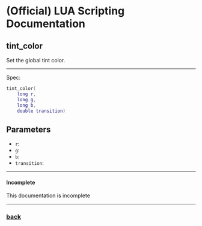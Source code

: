
# (Official) LUA Scripting Documentation

## tint_color

Set the global tint color.

___

Spec:

```lua
tint_color(
	long r,
	long g,
	long b,
	double transition)
```

## Parameters

- `r`: 
- `g`: 
- `b`: 
- `transition`: 

___

#### Incomplete

This documentation is incomplete

___

### [back](../other)
